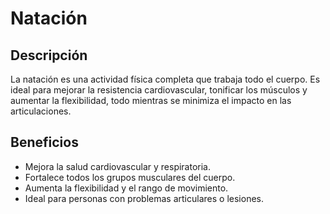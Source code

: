 # Natación

## Descripción
La natación es una actividad física completa que trabaja todo el cuerpo. Es ideal para mejorar la resistencia cardiovascular, tonificar los músculos y aumentar la flexibilidad, todo mientras se minimiza el impacto en las articulaciones.

## Beneficios
- Mejora la salud cardiovascular y respiratoria.
- Fortalece todos los grupos musculares del cuerpo.
- Aumenta la flexibilidad y el rango de movimiento.
- Ideal para personas con problemas articulares o lesiones.

